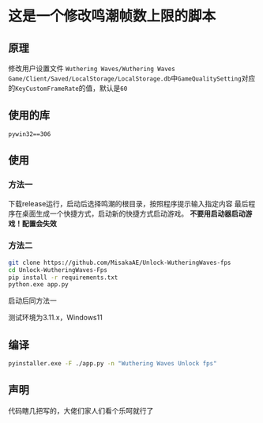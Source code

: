 # 这是一个修改鸣潮帧数上限的脚本
## 原理
修改用户设置文件 `Wuthering Waves/Wuthering Waves Game/Client/Saved/LocalStorage/LocalStorage.db`中`GameQualitySetting`对应的`KeyCustomFrameRate`的值，默认是`60`

## 使用的库
```text
pywin32==306
```

## 使用
### 方法一
下载release运行，启动后选择鸣潮的根目录，按照程序提示输入指定内容
最后程序在桌面生成一个快捷方式，启动新的快捷方式启动游戏。
**不要用启动器启动游戏！配置会失效**

### 方法二
```bash
git clone https://github.com/MisakaAE/Unlock-WutheringWaves-fps
cd Unlock-WutheringWaves-Fps
pip install -r requirements.txt
python.exe app.py
```
启动后同方法一

测试环境为3.11.x，Windows11


## 编译
```bash
pyinstaller.exe -F ./app.py -n "Wuthering Waves Unlock fps"
```

## 声明
代码瞎几把写的，大佬们家人们看个乐呵就行了

